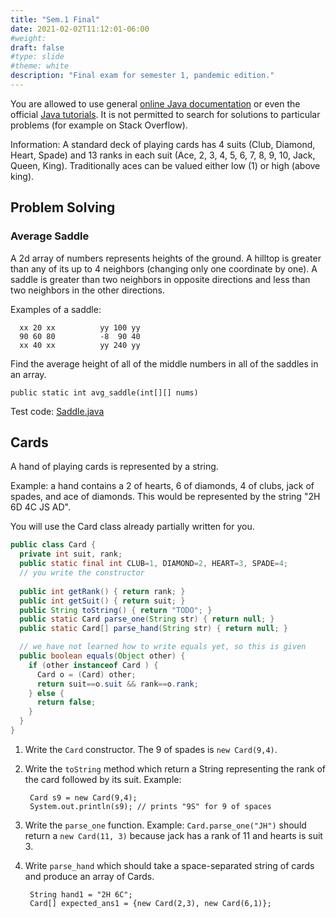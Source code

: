 ```yaml
---
title: "Sem.1 Final"
date: 2021-02-02T11:12:01-06:00
#weight: 
draft: false
#type: slide
#theme: white
description: "Final exam for semester 1, pandemic edition."
---
```


You are allowed to use general [online Java
documentation](https://docs.oracle.com/javase/8/docs/api/) or even the
official [Java tutorials](https://docs.oracle.com/javase/tutorial/).
It is not permitted to search for solutions to particular problems
(for example on Stack Overflow).

Information: A standard deck of playing cards has 4 suits (Club, Diamond, Heart,
Spade) and 13 ranks in each suit (Ace, 2, 3, 4, 5, 6, 7, 8, 9, 10, Jack,
Queen, King). Traditionally aces can be valued either low (1) or high
(above king). 

## Problem Solving

### Average Saddle

A 2d array of numbers represents heights of the ground. A hilltop is
greater than any of its up to 4 neighbors (changing only one coordinate
by one). A saddle is greater than two neighbors in opposite directions
and less than two neighbors in the other directions.

Examples of a saddle:

      xx 20 xx          yy 100 yy
      90 60 80          -8  90 40
      xx 40 xx          yy 240 yy 

Find the average height of all of the middle numbers in all of the saddles in an array.

    public static int avg_saddle(int[][] nums)

Test code: [Saddle.java](Saddle.txt)
      
## Cards

A hand of playing cards is represented by a string. 

Example: a hand contains a 2 of hearts, 6 of diamonds, 4 of clubs,
jack of spades, and ace of diamonds. This would be represented by
the string "2H 6D 4C JS AD".

You will use the Card class already partially written for you.

```java
public class Card {
  private int suit, rank;
  public static final int CLUB=1, DIAMOND=2, HEART=3, SPADE=4;
  // you write the constructor
  
  public int getRank() { return rank; }
  public int getSuit() { return suit; }
  public String toString() { return "TODO"; }
  public static Card parse_one(String str) { return null; }
  public static Card[] parse_hand(String str) { return null; }

  // we have not learned how to write equals yet, so this is given
  public boolean equals(Object other) {
    if (other instanceof Card ) {
      Card o = (Card) other; 
      return suit==o.suit && rank==o.rank;
    } else {
      return false;
    }
  }
}
```

1. Write the `Card` constructor.  The 9 of spades is `new Card(9,4)`.

2. Write the `toString` method which return a String representing the
   rank of the card followed by its suit. Example:

        Card s9 = new Card(9,4);
        System.out.println(s9); // prints "9S" for 9 of spaces
   
3. Write the `parse_one` function. Example: `Card.parse_one("JH")`
    should return a `new Card(11, 3)` because jack has a rank of 11
    and hearts is suit 3.
4. Write `parse_hand` which should take a space-separated string of
   cards and produce an array of Cards.

        String hand1 = "2H 6C";
        Card[] expected_ans1 = {new Card(2,3), new Card(6,1)};

